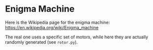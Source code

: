 # Enigma Machine
Here is the Wikipedia page for the enigma machine: https://en.wikipedia.org/wiki/Enigma_machine

The real one uses a specific set of motors, while here they are actually randomly generated (see `rotor.py`).

